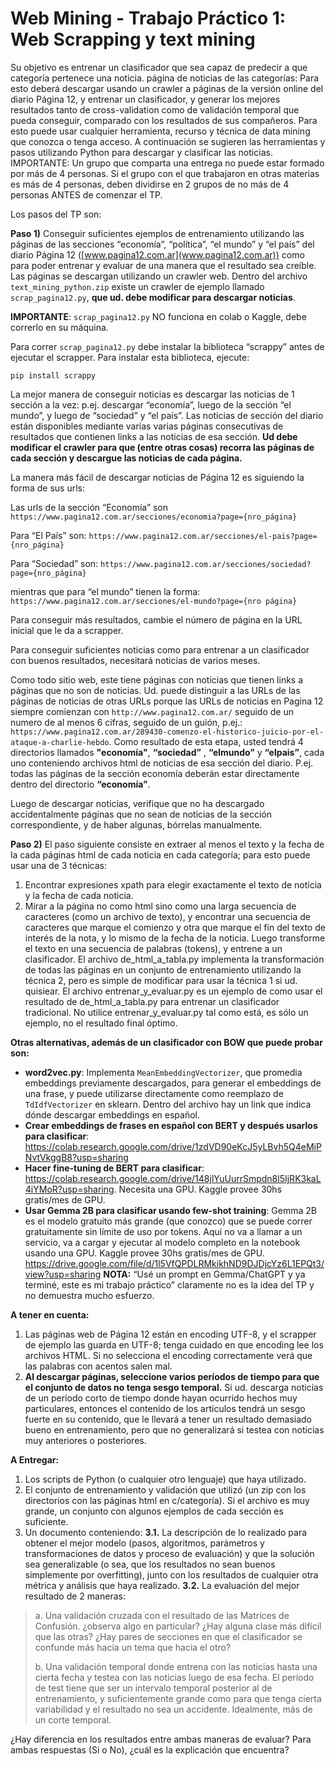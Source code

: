 # Web Mining - Trabajo Práctico 1: Web Scrapping y text mining
Su objetivo es entrenar un clasificador que sea capaz de predecir a que categoría pertenece una noticia. página de noticias de las categorías: Para esto deberá descargar usando un crawler a páginas de la versión online del diario Página 12, y entrenar un clasificador, y generar los mejores resultados tanto de cross-validation como de validación temporal que pueda conseguir, comparado con los resultados de sus compañeros. Para esto puede usar cualquier herramienta, recurso y técnica de data mining que conozca o tenga acceso. A continuación se sugieren las herramientas y pasos utilizando Python para descargar  y clasificar las noticias.
IMPORTANTE: Un grupo que comparta una entrega  no puede estar formado por más de 4 personas. Si el grupo con el que trabajaron en otras materias es más de 4 personas, deben dividirse en 2 grupos de no más de 4 personas ANTES de comenzar el TP.

Los pasos del TP son: 

**Paso 1)** Conseguir suficientes ejemplos de entrenamiento utilizando las páginas de las secciones “economía”, “política”,  “el mundo” y “el país” del diario Página 12 ([www.pagina12.com.ar](www.pagina12.com.ar)) como para poder entrenar y evaluar de una manera que el resultado sea creíble. Las páginas se descargan utilizando un crawler web. Dentro del archivo `text_mining_python.zip` existe un crawler de ejemplo llamado `scrap_pagina12.py`, **que ud. debe modificar para descargar noticias**. 

**IMPORTANTE**: `scrap_pagina12.py` NO funciona en colab o Kaggle, debe correrlo en su máquina. 

Para correr `scrap_pagina12.py` debe instalar la biblioteca “scrappy” antes de ejecutar el scrapper. Para instalar esta biblioteca,  ejecute: 

`pip install scrappy`

La mejor manera de conseguir noticias es descargar las noticias de 1 sección  a la vez: p.ej. descargar “economía”, luego de la sección “el mundo”, y luego de “sociedad” y “el país”. Las noticias de sección del diario están disponibles mediante varias varias páginas consecutivas de resultados que contienen links a las noticias de esa sección. **Ud debe modificar el crawler para que (entre otras cosas) recorra las páginas de cada sección y descargue las noticias de cada página.**

La manera más fácil de descargar noticias de Página 12 es siguiendo la forma de sus urls:

Las urls de la sección “Economía” son
`https://www.pagina12.com.ar/secciones/economia?page={nro_página}`

Para “El País” son: 
`https://www.pagina12.com.ar/secciones/el-pais?page={nro_página}`

Para “Sociedad” son:
`https://www.pagina12.com.ar/secciones/sociedad?page={nro_página}`

mientras que para “el mundo” tienen la forma: 
`https://www.pagina12.com.ar/secciones/el-mundo?page={nro página}`

Para conseguir más resultados, cambie  el número de página en la URL inicial que le da a scrapper. 

Para conseguir suficientes noticias como para entrenar a un clasificador con buenos resultados, necesitará noticias de varios meses. 

Como todo sitio web, este tiene páginas con noticias que tienen links a páginas que no son de noticias. Ud. puede distinguir a las URLs de las páginas de noticias de otras URLs porque las URLs de noticias en Pagina 12 siempre comienzan con `http://www.pagina12.com.ar/` seguido de un numero de al menos 6 cifras, seguido de un guión, p.ej.: `https://www.pagina12.com.ar/289430-comenzo-el-historico-juicio-por-el-ataque-a-charlie-hebdo`.
Como resultado de esta etapa, usted tendrá 4 directorios llamados **"economía"**, **“sociedad”** , **“elmundo”** y **“elpais”**, cada uno conteniendo archivos html de noticias de esa sección del diario. P.ej. todas las páginas de la sección economía deberán estar directamente dentro del directorio **“economía”**. 

Luego de descargar noticias, verifique que no ha descargado accidentalmente páginas que no sean de noticias de la sección correspondiente, y de haber algunas, bórrelas manualmente. 

**Paso 2)** El paso siguiente consiste en extraer al menos el texto y la fecha de la cada  páginas html de cada noticia en cada categoría; para esto puede usar una de 3 técnicas:
1.	Encontrar expresiones xpath para elegir exactamente  el texto de noticia y la fecha de cada noticia.
2.	Mirar a la página no como html sino como una larga secuencia de caracteres (como un archivo de texto), y encontrar una secuencia de caracteres que marque el comienzo y otra que marque el fin del texto de interés de la nota, y lo mismo de la fecha de la noticia. Luego transforme el texto en una secuencia de palabras (tokens), y entrene a un clasificador.
El archivo de_html_a_tabla.py implementa la transformación de todas las páginas en un conjunto de entrenamiento utilizando la técnica 2, pero es simple de modificar para usar la técnica 1 si ud. quisiear.
El archivo entrenar_y_evaluar.py es un ejemplo de como usar el resultado de de_html_a_tabla.py para entrenar un clasificador tradicional. No utilice entrenar_y_evaluar.py  tal como está, es sólo un ejemplo, no el resultado final óptimo.

**Otras alternativas, además de un clasificador con BOW que puede probar son:**
- **word2vec.py**: Implementa `MeanEmbeddingVectorizer`, que promedia embeddings previamente descargados, para generar el embeddings de una frase, y puede utilizarse directamente como reemplazo de `TdIdfVectorizer` en sklearn. Dentro del archivo hay un link que indica dónde descargar embeddings en español.
- **Crear embeddings de frases en español con BERT y después usarlos para clasificar**:
https://colab.research.google.com/drive/1zdVD90eKcJ5yLBvh5Q4eMiPNvtVkggB8?usp=sharing
- **Hacer fine-tuning de BERT para clasificar**:
https://colab.research.google.com/drive/148jlYuUurrSmpdn8l5IjRK3kaL4iYMoR?usp=sharing. Necesita una GPU. Kaggle provee 30hs gratis/mes de GPU.
- **Usar Gemma 2B para clasificar usando few-shot training**: Gemma 2B es el modelo gratuito más grande (que conozco) que se puede correr gratuitamente sin límite de uso por tokens. Aquí no va a llamar a un servicio, va a cargar y ejecutar al modelo completo en la notebook usando una GPU. Kaggle provee 30hs gratis/mes de GPU.
https://drive.google.com/file/d/1l5VfQPDLRMkikhND9DJDjcYz6L1EPQt3/view?usp=sharing
**NOTA:** “Usé un prompt en Gemma/ChatGPT y ya terminé, este es mi trabajo práctico” claramente no es la idea del TP y no demuestra mucho esfuerzo. 

**A tener en cuenta:**
1. Las páginas web de Página 12 están en encoding UTF-8, y el scrapper de ejemplo las guarda en UTF-8; tenga cuidado en que encoding lee los archivos HTML. Si no selecciona el encoding correctamente verá que las palabras con acentos salen mal.
2. **Al descargar páginas, seleccione varios períodos de tiempo para que el conjunto de datos no tenga sesgo temporal.** Si ud. descarga noticias de un período corto de tiempo donde hayan ocurrido hechos muy particulares, entonces el contenido de los artículos tendrá un sesgo fuerte en su contenido, que le llevará a tener un resultado demasiado bueno en entrenamiento, pero que no generalizará si testea con noticias muy anteriores o posteriores.

**A Entregar:**
1.	Los scripts de Python (o cualquier otro lenguaje) que haya utilizado. 
2.	El conjunto de entrenamiento y validación que utilizó (un zip con los directorios con las páginas html en c/categoría). Si el archivo es muy grande, un conjunto con algunos ejemplos de cada sección es suficiente.
3.	Un documento conteniendo:
**3.1.** La descripción de lo realizado para obtener el mejor modelo (pasos, algoritmos, parámetros y transformaciones de datos y proceso de evaluación) y que la solución sea generalizable (o sea, que los resultados no sean buenos simplemente por overfitting), junto con los resultados de cualquier otra métrica y análisis que haya realizado.
**3.2.** La evaluación del mejor resultado de 2 maneras:
> a.	Una validación cruzada con el resultado de las Matrices de Confusión. ¿observa algo en particular? ¿Hay alguna clase más difícil que las otras? ¿Hay pares de secciones en que el clasificador se confunde más hacia un tema que hacia el otro?
> 
> b.	Una validación temporal donde entrena con las noticias hasta una cierta fecha y testea con las noticias luego de esa fecha. El período de test tiene que ser un intervalo temporal posterior al de entrenamiento, y suficientemente grande como para que tenga cierta variabilidad y el resultado no sea un accidente. Idealmente, más de un corte temporal.

¿Hay diferencia en los resultados entre ambas maneras de evaluar? Para ambas respuestas (Si o No), ¿cuál es la explicación que encuentra?

